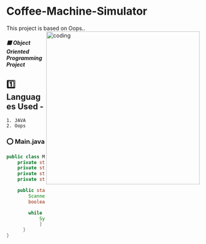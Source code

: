 # Coffee-Machine-Simulator
This project is based on Oops..
<img align="right" alt="coding" width="400" src="">

##### :purple_square: Object Oriented Programming Project
## :one: Languages Used -
    1. JAVA
    2. Oops
    
### :o: Main.java
```java
public class Main {
    private static int water = 0;
    private static int milk = 0;
    private static int coffeeBeans = 0;
    private static int money = 0;

    public static void main(String[] args) {
        Scanner scanner = new Scanner(System.in);
        boolean exit = false;

        while (!exit) {
            System.out.println("\n=== Coffee Machine Simulator ===");
            }
      }
}
```





